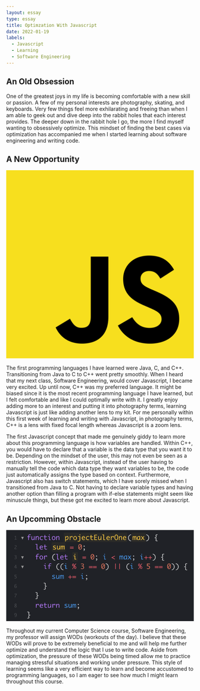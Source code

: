 ```yaml
---
layout: essay
type: essay
title: Optimzation With Javascript
date: 2022-01-19
labels:
  - Javascript
  - Learning
  - Software Engineering
---
```


## An Old Obsession

One of the greatest joys in my life is becoming comfortable with a new skill or passion. A few of my personal interests are photography, skating, and keyboards. Very few things feel more exhilarating and freeing than when I am able to geek out and dive deep into the rabbit holes that each interest provides. The deeper down in the rabbit hole I go, the more I find myself wanting to obsessively optimize. This mindset of finding the best cases via optimization has accompanied me when I started learning about software engineering and writing code. 

## A New Opportunity

<img class="ui medium right floated image" src="../images/js-logo.png">

The first programming languages I have learned were Java, C, and C++. Transitioning from Java to C to C++ went pretty smoothly. When I heard that my next class, Software Engineering, would cover Javascript, I became very excited. Up until now, C++ was my preferred language. It might be biased since it is the most recent programming language I have learned, but I felt comfortable and like I could optimally write with it. I greatly enjoy adding more to an interest and putting it into photography terms, learning Javascript is just like adding another lens to my kit. For me personally within this first week of learning and writing with Javascript, in photography terms, C++ is a lens with fixed focal length whereas Javascript is a zoom lens.

The first Javascript concept that made me genuinely giddy to learn more about this programming language is how variables are handled. Within C++, you would have to declare that a variable is the data type that you want it to be. Depending on the mindset of the user, this may not even be seen as a restriction. However, within Javascript, instead of the user having to manually tell the code which data type they want variables to be, the code just automatically assigns the type based on context. Furthermore, Javascript also has switch statements, which I have sorely missed when I transitioned from Java to C. Not having to declare variable types and having another option than filling a program with if-else statements might seem like minuscule things, but these got me excited to learn more about Javascript.

## An Upcomming Obstacle

<img class="ui centered image" src="../images/js-wod-sc.png">

Throughout my current Computer Science course, Software Engineering, my professor will assign WODs (workouts of the day). I believe that these WODs will prove to be extremely beneficial to me and will help me further optimize and understand the logic that I use to write code. Aside from optimization, the pressure of these WODs being timed allow me to practice managing stressful situations and working under pressure. This style of learning seems like a very efficient way to learn and become accustomed to programming languages, so I am eager to see how much I might learn throughout this course.
